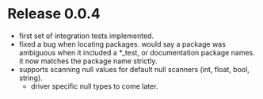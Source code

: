 # Release 0.0.4
- first set of integration tests implemented.
- fixed a bug when locating packages. would say a package was ambiguous when it included a *_test, or documentation package names. it now matches the package name strictly.
- supports scanning null values for default null scanners (int, float, bool, string).
	- driver specific null types to come later.
